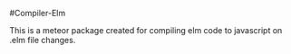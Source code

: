 #Compiler-Elm

This is a meteor package created for compiling elm code to javascript on .elm file changes.